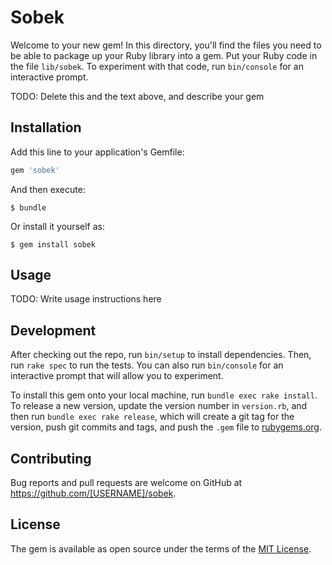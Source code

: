 # Sobek

Welcome to your new gem! In this directory, you'll find the files you need to be able to package up your Ruby library into a gem. Put your Ruby code in the file `lib/sobek`. To experiment with that code, run `bin/console` for an interactive prompt.

TODO: Delete this and the text above, and describe your gem

## Installation

Add this line to your application's Gemfile:

```ruby
gem 'sobek'
```

And then execute:

    $ bundle

Or install it yourself as:

    $ gem install sobek

## Usage

TODO: Write usage instructions here

## Development

After checking out the repo, run `bin/setup` to install dependencies. Then, run `rake spec` to run the tests. You can also run `bin/console` for an interactive prompt that will allow you to experiment.

To install this gem onto your local machine, run `bundle exec rake install`. To release a new version, update the version number in `version.rb`, and then run `bundle exec rake release`, which will create a git tag for the version, push git commits and tags, and push the `.gem` file to [rubygems.org](https://rubygems.org).

## Contributing

Bug reports and pull requests are welcome on GitHub at https://github.com/[USERNAME]/sobek.

## License

The gem is available as open source under the terms of the [MIT License](https://opensource.org/licenses/MIT).
